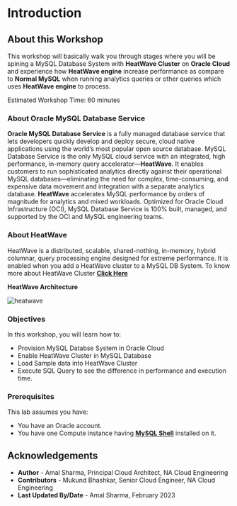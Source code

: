 # Introduction

## About this Workshop

This workshop will basically walk you through stages where you will be spining a MySQL Database System with **HeatWave Cluster** on **Oracle Cloud** and experience how **HeatWave engine** increase performance as compare to **Normal MySQL** when running analytics queries or other queries which uses **HeatWave engine** to process.

Estimated Workshop Time: 60 minutes

### About Oracle MySQL Database Service

**Oracle MySQL Database Service** is a fully managed database service that lets developers quickly develop and deploy secure, cloud native applications using the world’s most popular open source database. MySQL Database Service is the only MySQL cloud service with an integrated, high performance, in-memory query accelerator—**HeatWave**. It enables customers to run sophisticated analytics directly against their operational MySQL databases—eliminating the need for complex, time-consuming, and expensive data movement and integration with a separate analytics database. **HeatWave** accelerates MySQL performance by orders of magnitude for analytics and mixed workloads. Optimized for Oracle Cloud Infrastructure (OCI), MySQL Database Service is 100% built, managed, and supported by the OCI and MySQL engineering teams.

### About HeatWave

HeatWave is a distributed, scalable, shared-nothing, in-memory, hybrid columnar, query processing engine designed for extreme performance. It is enabled when you add a HeatWave cluster to a MySQL DB System. To know more about HeatWave Cluster <a href="https://dev.mysql.com/doc/heatwave/en/heatwave-introduction.html" target="\_blank">**Click Here**</a>

**HeatWave Architecture**

  ![heatwave](images/heatwave-arch.png)


### Objectives

In this workshop, you will learn how to:
* Provision MySQL Databse System in Oracle Cloud
* Enable HeatWave Cluster in MySQL Database
* Load Sample data into HeatWave Cluster
* Execute SQL Query to see the difference in performance and execution time.

### Prerequisites

This lab assumes you have:
* You have an Oracle account.
* You have one Compute instance having <a href="https://dev.mysql.com/doc/mysql-shell/8.0/en/mysql-shell-install.html" target="\_blank">**MySQL Shell**</a> installed on it.

## Acknowledgements
* **Author** - Amal Sharma, Principal Cloud Architect, NA Cloud Engineering
* **Contributors** -  Mukund Bhashkar, Senior Cloud Engineer, NA Cloud Engineering
* **Last Updated By/Date** - Amal Sharma, February 2023


